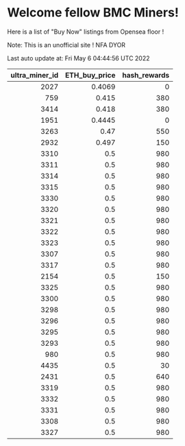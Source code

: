 # Welcome fellow BMC Miners!
Here is a list of "Buy Now" listings from Opensea floor !

Note: This is an unofficial site ! NFA DYOR


Last auto update at: Fri May  6 04:44:56 UTC 2022


|   ultra_miner_id |   ETH_buy_price |   hash_rewards |
|-----------------:|----------------:|---------------:|
|             2027 |          0.4069 |              0 |
|              759 |          0.415  |            380 |
|             3414 |          0.418  |            380 |
|             1951 |          0.4445 |              0 |
|             3263 |          0.47   |            550 |
|             2932 |          0.497  |            150 |
|             3310 |          0.5    |            980 |
|             3311 |          0.5    |            980 |
|             3314 |          0.5    |            980 |
|             3315 |          0.5    |            980 |
|             3330 |          0.5    |            980 |
|             3320 |          0.5    |            980 |
|             3321 |          0.5    |            980 |
|             3322 |          0.5    |            980 |
|             3323 |          0.5    |            980 |
|             3307 |          0.5    |            980 |
|             3317 |          0.5    |            980 |
|             2154 |          0.5    |            150 |
|             3325 |          0.5    |            980 |
|             3300 |          0.5    |            980 |
|             3298 |          0.5    |            980 |
|             3296 |          0.5    |            980 |
|             3295 |          0.5    |            980 |
|             3293 |          0.5    |            980 |
|              980 |          0.5    |            980 |
|             4435 |          0.5    |             30 |
|             2431 |          0.5    |            640 |
|             3319 |          0.5    |            980 |
|             3332 |          0.5    |            980 |
|             3331 |          0.5    |            980 |
|             3308 |          0.5    |            980 |
|             3327 |          0.5    |            980 |